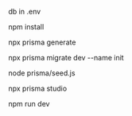 db in .env

npm install

npx prisma generate

npx prisma migrate dev --name init

node prisma/seed.js

npx prisma studio

npm run dev